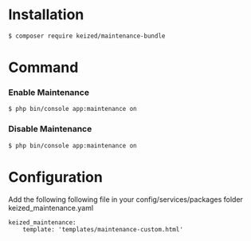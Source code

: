 # Installation

```
$ composer require keized/maintenance-bundle
```

# Command
### Enable Maintenance

```
$ php bin/console app:maintenance on
```

### Disable Maintenance

```
$ php bin/console app:maintenance on
```

# Configuration

Add the following following file in your config/services/packages folder
keized_maintenance.yaml

```
keized_maintenance:
    template: 'templates/maintenance-custom.html'
```
